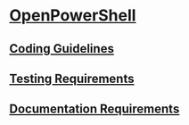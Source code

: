 # [OpenPowerShell](readme.md)

## [Coding Guidelines](coding-guidelines/coding.md)

## [Testing Requirements](testing-requirements/testing.md)

## [Documentation Requirements](doc-requirements/docs.md)
